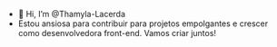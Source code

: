 - 👋 Hi, I’m @Thamyla-Lacerda
- Estou ansiosa para contribuir para projetos empolgantes e crescer como desenvolvedora front-end. Vamos criar juntos! 
<!---
Thamyla-Lacerda/Thamyla-Lacerda is a ✨ special ✨ repository because its `README.md` (this file) appears on your GitHub profile.
You can click the Preview link to take a look at your changes.
--->
